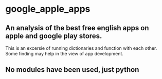 # google_apple_apps

## An analysis of the best free english apps on apple and google play stores.
This is an excersie of running dictionaries and function with each other.
Some finding may help in the view of app development.

## No modules have been used, just python
